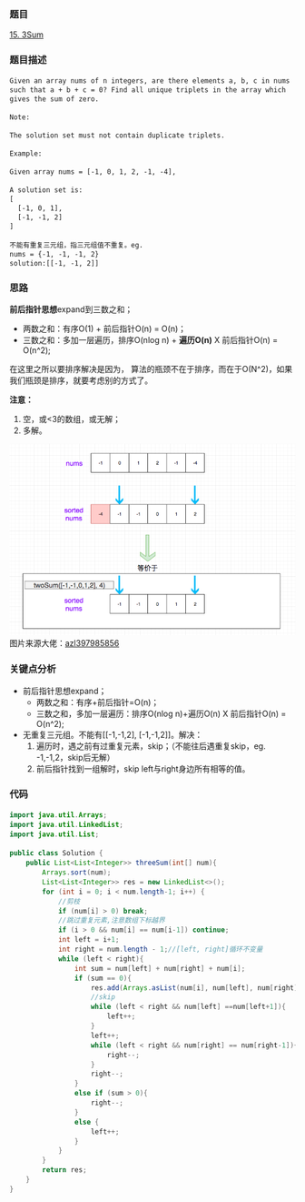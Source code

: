 ### 题目
[15. 3Sum](https://leetcode.com/problems/3sum/)

### 题目描述
```
Given an array nums of n integers, are there elements a, b, c in nums such that a + b + c = 0? Find all unique triplets in the array which gives the sum of zero.

Note:

The solution set must not contain duplicate triplets.

Example:

Given array nums = [-1, 0, 1, 2, -1, -4],

A solution set is:
[
  [-1, 0, 1],
  [-1, -1, 2]
]

不能有重复三元组，指三元组值不重复。eg. 
nums = {-1, -1, -1, 2}
solution:[[-1, -1, 2]]
```

### 思路
**前后指针思想**expand到三数之和；

* 两数之和：有序O(1) + 前后指针O(n) = O(n)；
* 三数之和：多加一层遍历，排序O(nlog n) + **遍历O(n)**  X  前后指针O(n) = O(n^2);

在这里之所以要排序解决是因为， 算法的瓶颈不在于排序，而在于O(N^2)，如果我们瓶颈是排序，就要考虑别的方式了。

**注意：**

1. 空，或<3的数组，或无解；
2. 多解。

![picture](https://github.com/zhangbotong/LeetCode/blob/master/assets/15.png)
图片来源大佬：[azl397985856](https://github.com/azl397985856)

### 关键点分析
* 前后指针思想expand；
	* 两数之和：有序+前后指针=O(n)；
	* 三数之和，多加一层遍历：排序O(nlog n)+遍历O(n) X 前后指针O(n) = O(n^2);
* 无重复三元组。不能有[[-1,-1,2], [-1,-1,2]]。解决： 
	1. 遍历时，遇之前有过重复元素，skip；（不能往后遇重复skip，eg. -1,-1,2，skip后无解）
	2. 前后指针找到一组解时，skip left与right身边所有相等的值。

### 代码
```java
import java.util.Arrays;
import java.util.LinkedList;
import java.util.List;

public class Solution {
    public List<List<Integer>> threeSum(int[] num){
        Arrays.sort(num);
        List<List<Integer>> res = new LinkedList<>();
        for (int i = 0; i < num.length-1; i++) {
            //剪枝
            if (num[i] > 0) break;
            //跳过重复元素,注意数组下标越界
            if (i > 0 && num[i] == num[i-1]) continue;
            int left = i+1;
            int right = num.length - 1;//[left, right]循环不变量
            while (left < right){
                int sum = num[left] + num[right] + num[i];
                if (sum == 0){
                    res.add(Arrays.asList(num[i], num[left], num[right]));
                    //skip
                    while (left < right && num[left] ==num[left+1]){
                        left++;
                    }
                    left++;
                    while (left < right && num[right] == num[right-1]){
                        right--;
                    }
                    right--;
                }
                else if (sum > 0){
                    right--;
                }
                else {
                    left++;
                }
            }
        }
        return res;
    }
}

```